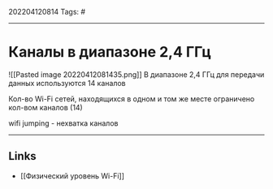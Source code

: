 202204120814
Tags: #

---

# Каналы в диапазоне 2,4 ГГц
![[Pasted image 20220412081435.png]]
В диапазоне 2,4 ГГц для передачи данных используются 14 каналов 

Кол-во Wi-Fi сетей, находящихся в одном и том же месте ограничено кол-вом каналов (14)

wifi jumping - нехватка каналов 

---
## Links
- [[Физический уровень Wi-Fi]]